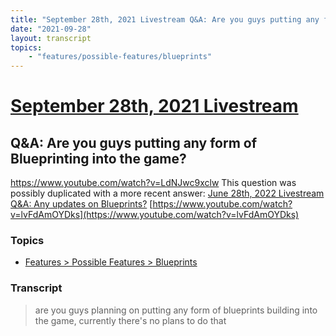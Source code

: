 ```yaml
---
title: "September 28th, 2021 Livestream Q&A: Are you guys putting any form of Blueprinting into the game?"
date: "2021-09-28"
layout: transcript
topics:
    - "features/possible-features/blueprints"
---
```

# [September 28th, 2021 Livestream](../2021-09-28.md)
## Q&A: Are you guys putting any form of Blueprinting into the game?
https://www.youtube.com/watch?v=LdNJwc9xclw
This question was possibly duplicated with a more recent answer: [June 28th, 2022 Livestream Q&A: Any updates on Blueprints?](./yt-lvFdAmOYDks.md) [https://www.youtube.com/watch?v=lvFdAmOYDks](https://www.youtube.com/watch?v=lvFdAmOYDks)


### Topics
* [Features > Possible Features > Blueprints](../topics/features/possible-features/blueprints.md)

### Transcript

> are you guys planning on putting any form of blueprints building into the game, currently there's no plans to do that
